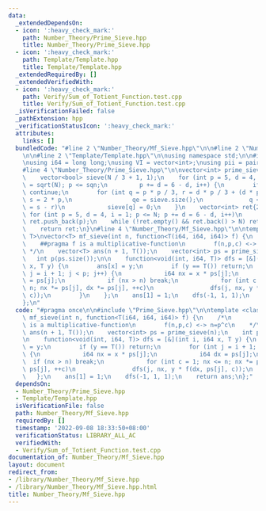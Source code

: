 ```yaml
---
data:
  _extendedDependsOn:
  - icon: ':heavy_check_mark:'
    path: Number_Theory/Prime_Sieve.hpp
    title: Number_Theory/Prime_Sieve.hpp
  - icon: ':heavy_check_mark:'
    path: Template/Template.hpp
    title: Template/Template.hpp
  _extendedRequiredBy: []
  _extendedVerifiedWith:
  - icon: ':heavy_check_mark:'
    path: Verify/Sum_of_Totient_Function.test.cpp
    title: Verify/Sum_of_Totient_Function.test.cpp
  _isVerificationFailed: false
  _pathExtension: hpp
  _verificationStatusIcon: ':heavy_check_mark:'
  attributes:
    links: []
  bundledCode: "#line 2 \"Number_Theory/Mf_Sieve.hpp\"\n\n#line 2 \"Number_Theory/Prime_Sieve.hpp\"\
    \n\n#line 2 \"Template/Template.hpp\"\n\nusing namespace std;\n\n#include <bits/stdc++.h>\n\
    \nusing i64 = long long;\nusing VI = vector<int>;\nusing pii = pair<int, int>;\n\
    #line 4 \"Number_Theory/Prime_Sieve.hpp\"\n\nvector<int> prime_sieve(int N) {\n\
    \    vector<bool> sieve(N / 3 + 1, 1);\n    for (int p = 5, d = 4, i = 1, sqn\
    \ = sqrt(N); p <= sqn;\n         p += d = 6 - d, i++) {\n        if (!sieve[i])\
    \ continue;\n        for (int q = p * p / 3, r = d * p / 3 + (d * p % 3 == 2),\
    \ s = 2 * p,\n                 qe = sieve.size();\n             q < qe; q += r\
    \ = s - r)\n            sieve[q] = 0;\n    }\n    vector<int> ret{2, 3};\n   \
    \ for (int p = 5, d = 4, i = 1; p <= N; p += d = 6 - d, i++)\n        if (sieve[i])\
    \ ret.push_back(p);\n    while (!ret.empty() && ret.back() > N) ret.pop_back();\n\
    \    return ret;\n}\n#line 4 \"Number_Theory/Mf_Sieve.hpp\"\n\ntemplate <class\
    \ T>\nvector<T> mf_sieve(int n, function<T(i64, i64, i64)> f) {\n    /*\n    \
    \    ##pragma f is a multiplicative-function\n        f(n,p,c) <-> n=p^c\n   \
    \ */\n    vector<T> ans(n + 1, T());\n    vector<int> ps = prime_sieve(n);\n \
    \   int p(ps.size());\n\n    function<void(int, i64, T)> dfs = [&](int i, i64\
    \ x, T y) {\n        ans[x] = y;\n        if (y == T()) return;\n        for (int\
    \ j = i + 1; j < p; j++) {\n            i64 nx = x * ps[j];\n            i64 dx\
    \ = ps[j];\n            if (nx > n) break;\n            for (int c = 1; nx <=\
    \ n; nx *= ps[j], dx *= ps[j], ++c)\n                dfs(j, nx, y * f(dx, ps[j],\
    \ c));\n        }\n    };\n    ans[1] = 1;\n    dfs(-1, 1, 1);\n    return ans;\n\
    };\n"
  code: "#pragma once\n\n#include \"Prime_Sieve.hpp\"\n\ntemplate <class T>\nvector<T>\
    \ mf_sieve(int n, function<T(i64, i64, i64)> f) {\n    /*\n        ##pragma f\
    \ is a multiplicative-function\n        f(n,p,c) <-> n=p^c\n    */\n    vector<T>\
    \ ans(n + 1, T());\n    vector<int> ps = prime_sieve(n);\n    int p(ps.size());\n\
    \n    function<void(int, i64, T)> dfs = [&](int i, i64 x, T y) {\n        ans[x]\
    \ = y;\n        if (y == T()) return;\n        for (int j = i + 1; j < p; j++)\
    \ {\n            i64 nx = x * ps[j];\n            i64 dx = ps[j];\n          \
    \  if (nx > n) break;\n            for (int c = 1; nx <= n; nx *= ps[j], dx *=\
    \ ps[j], ++c)\n                dfs(j, nx, y * f(dx, ps[j], c));\n        }\n \
    \   };\n    ans[1] = 1;\n    dfs(-1, 1, 1);\n    return ans;\n};"
  dependsOn:
  - Number_Theory/Prime_Sieve.hpp
  - Template/Template.hpp
  isVerificationFile: false
  path: Number_Theory/Mf_Sieve.hpp
  requiredBy: []
  timestamp: '2022-09-08 18:33:50+08:00'
  verificationStatus: LIBRARY_ALL_AC
  verifiedWith:
  - Verify/Sum_of_Totient_Function.test.cpp
documentation_of: Number_Theory/Mf_Sieve.hpp
layout: document
redirect_from:
- /library/Number_Theory/Mf_Sieve.hpp
- /library/Number_Theory/Mf_Sieve.hpp.html
title: Number_Theory/Mf_Sieve.hpp
---
```

